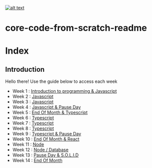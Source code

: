 <a href="https://www.core-code.io/">

![alt text](https://uploads-ssl.webflow.com/5eb2f56932c3562feab232e3/5f73550d00249e7e96c9f3de_Logo.png "corecodeio")

</a>

# core-code-from-scratch-readme

# Index

## Introduction

<p>Hello there! Use the guide below to access each week</p>

- Week 1 : [Introduction to programming & Javascript](src/Week01.md)
- Week 2 : [Javascript]()
- Week 3 : [Javascript]()
- Week 4 : [Javascript & Pause Day]()
- Week 5 : [End Of Month & Typescript]()
- Week 6 : [Typescript]()
- Week 7 : [Typescript]()
- Week 8 : [Typescript]()
- Week 9 : [Typescript & Pause Day]()
- Week 10 : [End Of Month & React]()
- Week 11 : [Node]()
- Week 12 : [Node / Database]()
- Week 13 : [Pause Day & S.O.L.I.D]()
- Week 14 : [End Of Month]()
